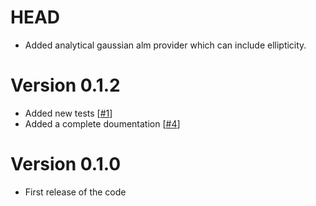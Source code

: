 # HEAD
- Added analytical gaussian alm provider which can include ellipticity. 

# Version 0.1.2
- Added new tests [[#1](https://github.com/teob97/grasp2alm/pull/1)]
- Added a complete doumentation [[#4](https://github.com/teob97/grasp2alm/pull/4)]

# Version 0.1.0

- First release of the code

